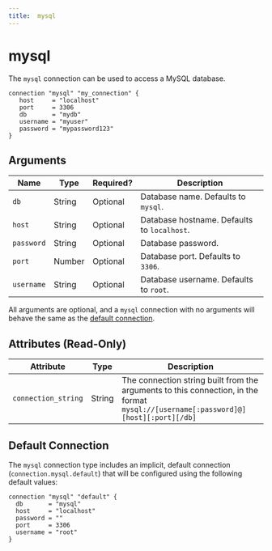 ```yaml
---
title:  mysql
---
```


# mysql

The `mysql` connection can be used to access a MySQL database.

```hcl
connection "mysql" "my_connection" {
   host     = "localhost"
   port     = 3306
   db       = "mydb"
   username = "myuser"
   password = "mypassword123"
}
```

## Arguments

| Name                | Type    | Required?| Description
|---------------------|---------|----------|-------------------
| `db`                |  String | Optional | Database name.  Defaults to `mysql`.
| `host`              |  String | Optional | Database hostname.  Defaults to `localhost`.
| `password`          |  String | Optional | Database password.
| `port`              |  Number | Optional | Database port.  Defaults to `3306`.
| `username`          |  String | Optional |  Database username. Defaults to `root`.


All arguments are optional, and a `mysql` connection with no arguments will behave the same as the [default connection](#default-connection).


## Attributes (Read-Only)

| Attribute           | Type   | Description
| --------------------| ------ |------------------------------------------------------------------------------
| `connection_string` | String | The connection string built from the arguments to this connection, in the format `mysql://[username[:password]@][host][:port][/db]`




## Default Connection

The `mysql` connection type includes an implicit, default connection (`connection.mysql.default`) that will be configured using the following default values:

```hcl
connection "mysql" "default" {
  db       = "mysql"
  host     = "localhost"
  password = ""
  port     = 3306
  username = "root"
}
```